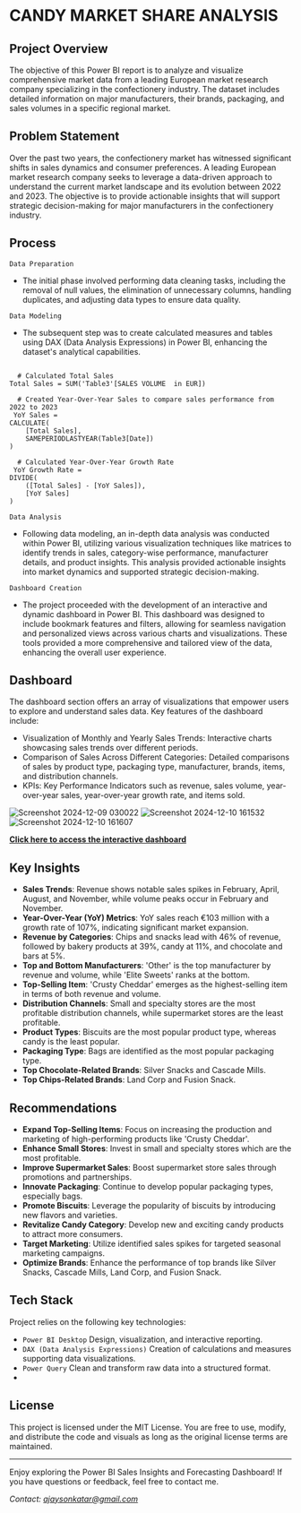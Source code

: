 # CANDY MARKET SHARE ANALYSIS



## Project Overview
The objective of this Power BI report is to analyze and visualize comprehensive market data from a leading European market research company specializing in the confectionery industry. The dataset includes detailed information on major manufacturers, their brands, packaging, and sales volumes in a specific regional market.

## Problem Statement
Over the past two years, the confectionery market has witnessed significant shifts in sales dynamics and consumer preferences. A leading European market research company seeks to leverage a data-driven approach to understand the current market landscape and its evolution between 2022 and 2023. The objective is to provide actionable insights that will support strategic decision-making for major manufacturers in the confectionery industry.

## Process
`Data Preparation`
- The initial phase involved performing data cleaning tasks, including the removal of null values, the elimination of unnecessary columns, handling duplicates, and adjusting data types to ensure data quality.

`Data Modeling`
- The subsequent step was to create calculated measures and tables using DAX (Data Analysis Expressions) in Power BI, enhancing the dataset's analytical capabilities.

<pre><code>
  # Calculated Total Sales 
Total Sales = SUM('Table3'[SALES VOLUME  in EUR])
 
  # Created Year-Over-Year Sales to compare sales performance from 2022 to 2023
 YoY Sales = 
CALCULATE(
    [Total Sales],
    SAMEPERIODLASTYEAR(Table3[Date])
)
  
  # Calculated Year-Over-Year Growth Rate
 YoY Growth Rate = 
DIVIDE(
    ([Total Sales] - [YoY Sales]),
    [YoY Sales]
)
</code></pre>

`Data Analysis`
- Following data modeling, an in-depth data analysis was conducted within Power BI, utilizing various visualization techniques like matrices to identify trends in sales, category-wise performance, manufacturer details, and product insights. This analysis provided actionable insights into market dynamics and supported strategic decision-making.

`Dashboard Creation`
- The project proceeded with the development of an interactive and dynamic dashboard in Power BI. This dashboard was designed to include bookmark features and filters, allowing for seamless navigation and personalized views across various charts and visualizations. These tools provided a more comprehensive and tailored view of the data, enhancing the overall user experience.


## Dashboard 
The dashboard section offers an array of visualizations that empower users to explore and understand sales data. Key features of the dashboard include:

- Visualization of Monthly and Yearly Sales Trends: Interactive charts showcasing sales trends over different periods.
- Comparison of Sales Across Different Categories: Detailed comparisons of sales by product type, packaging type, manufacturer, brands, items, and distribution channels.
- KPIs: Key Performance Indicators such as revenue, sales volume, year-over-year sales, year-over-year growth rate, and items sold.

![Screenshot 2024-12-09 030022](https://github.com/user-attachments/assets/6bf46b8a-b2e2-4fa7-8e71-fab4ed1ab226)
![Screenshot 2024-12-10 161532](https://github.com/user-attachments/assets/4bd41c54-07f7-4bc8-9040-1e395a18d481)
![Screenshot 2024-12-10 161607](https://github.com/user-attachments/assets/e0ec232d-0176-4759-afdd-ce54288cc630)

**[Click here to access the interactive dashboard](https://app.powerbi.com/view?r=eyJrIjoiN2YxZDQ5ZmItMTEwOC00ZDdkLWIxM2YtNjNhZjNmOWFlMGZkIiwidCI6ImY0M2MzMTgyLTcxZjAtNGRjOS04YjA0LTc0OTMwZTNmOGNkYSJ9)** 

## Key Insights

- **Sales Trends**: Revenue shows notable sales spikes in February, April, August, and November, while volume peaks occur in February and November.
- **Year-Over-Year (YoY) Metrics**: YoY sales reach €103 million with a growth rate of 107%, indicating significant market expansion.
- **Revenue by Categories**: Chips and snacks lead with 46% of revenue, followed by bakery products at 39%, candy at 11%, and chocolate and bars at 5%.
- **Top and Bottom Manufacturers**: 'Other' is the top manufacturer by revenue and volume, while 'Elite Sweets' ranks at the bottom.
- **Top-Selling Item**: 'Crusty Cheddar' emerges as the highest-selling item in terms of both revenue and volume.
- **Distribution Channels**: Small and specialty stores are the most profitable distribution channels, while supermarket stores are the least profitable.
- **Product Types**: Biscuits are the most popular product type, whereas candy is the least popular.
- **Packaging Type**: Bags are identified as the most popular packaging type.
- **Top Chocolate-Related Brands**: Silver Snacks and Cascade Mills.
- **Top Chips-Related Brands**: Land Corp and Fusion Snack.

## Recommendations

- **Expand Top-Selling Items**: Focus on increasing the production and marketing of high-performing products like 'Crusty Cheddar'.
- **Enhance Small Stores**: Invest in small and specialty stores which are the most profitable.
- **Improve Supermarket Sales**: Boost supermarket store sales through promotions and partnerships.
- **Innovate Packaging**: Continue to develop popular packaging types, especially bags.
- **Promote Biscuits**: Leverage the popularity of biscuits by introducing new flavors and varieties.
- **Revitalize Candy Category**: Develop new and exciting candy products to attract more consumers.
- **Target Marketing**: Utilize identified sales spikes for targeted seasonal marketing campaigns.
- **Optimize Brands**: Enhance the performance of top brands like Silver Snacks, Cascade Mills, Land Corp, and Fusion Snack.

## Tech Stack
Project relies on the following key technologies:

- `Power BI Desktop` Design, visualization, and interactive reporting.
- `DAX (Data Analysis Expressions)` Creation of calculations and measures supporting data visualizations.
- `Power Query` Clean and transform raw data into a structured format.
- 
## License
This project is licensed under the MIT License. You are free to use, modify, and distribute the code and visuals as long as the original license terms are maintained.

---

Enjoy exploring the Power BI Sales Insights and Forecasting Dashboard! If you have questions or feedback, feel free to contact me.

*Contact: ajaysonkatar@gmail.com*
